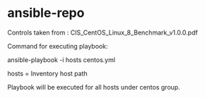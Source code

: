 # ansible-repo

Controls taken from : CIS_CentOS_Linux_8_Benchmark_v1.0.0.pdf

Command for executing playbook:

ansible-playbook -i hosts centos.yml 

hosts = Inventory host path

Playbook will be executed for all hosts under centos group.
